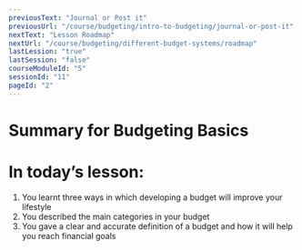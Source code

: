 ```yaml
---
previousText: "Journal or Post it"
previousUrl: "/course/budgeting/intro-to-budgeting/journal-or-post-it"
nextText: "Lesson Roadmap"
nextUrl: "/course/budgeting/different-budget-systems/roadmap"
lastLession: "true"
lastSession: "false"
courseModuleId: "5"
sessionId: "11"
pageId: "2"
---
```



# Summary for Budgeting Basics
# In today’s lesson: 
1. You learnt three ways in which developing a budget will improve your lifestyle 
2. You described the main categories in your budget
3. You gave a clear and accurate definition of a budget and how it will help you reach financial goals